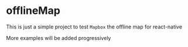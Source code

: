 # offlineMap

This is just a simple project to test `Mapbox` the offline map for react-native

More examples will be added progressively 

